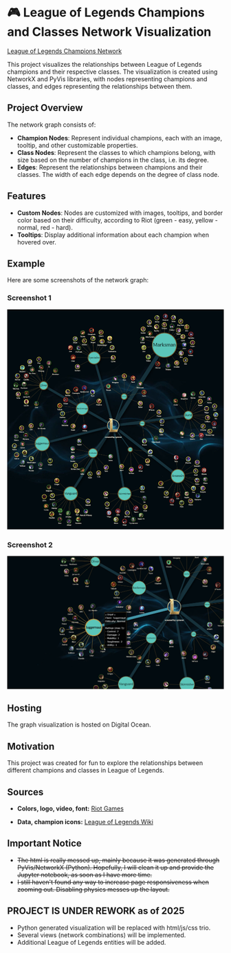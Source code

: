 # 🎮 League of Legends Champions and Classes Network Visualization

[League of Legends Champions Network](https://lol-champions-network-2baea.ondigitalocean.app/)

This project visualizes the relationships between League of Legends champions and their respective classes. The visualization is created using NetworkX and PyVis libraries, with nodes representing champions and classes, and edges representing the relationships between them.

## Project Overview

The network graph consists of:

- **Champion Nodes**: Represent individual champions, each with an image, tooltip, and other customizable properties.
- **Class Nodes**: Represent the classes to which champions belong, with size based on the number of champions in the class, i.e. its degree.
- **Edges**: Represent the relationships between champions and their classes. The width of each edge depends on the degree of class node.

## Features

- **Custom Nodes**: Nodes are customized with images, tooltips, and border color based on their difficulty, according to Riot (green - easy, yellow - normal, red - hard).
- **Tooltips**: Display additional information about each champion when hovered over.

## Example

Here are some screenshots of the network graph:

### Screenshot 1

![Screenshot 1](/readme/lol-champs-network-0.png)

### Screenshot 2

![Screenshot 2](/readme/lol-champs-network-1.png)

## Hosting

The graph visualization is hosted on Digital Ocean.

## Motivation

This project was created for fun to explore the relationships between different champions and classes in League of Legends.

## Sources

- **Colors, logo, video, font:** [Riot Games](https://brand.riotgames.com/en-us/league-of-legends/fundamentals)

- **Data, champion icons:** [League of Legends Wiki](https://leagueoflegends.fandom.com/wiki/League_of_Legends_Wiki)

## Important Notice

- ~~The html is really messed up, mainly because it was generated through PyVis/NetworkX (Python). Hopefully, I will clean it up and provide the Jupyter notebook, as soon as I have more time.~~
- ~~I still haven't found any way to increase page responsiveness when zooming out. Disabling physics messes up the layout.~~

## PROJECT IS UNDER REWORK as of 2025

- Python generated visualization will be replaced with html/js/css trio.
- Several views (network combinations) will be implemented.
- Additional League of Legends entities will be added.
